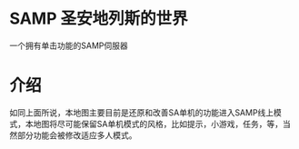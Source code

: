 # SAMP 圣安地列斯的世界
一个拥有单击功能的SAMP伺服器
# 介绍
如同上面所说，本地图主要目前是还原和改善SA单机的功能进入SAMP线上模式，本地图将尽可能保留SA单机模式的风格，比如提示，小游戏，任务，等，当然部分功能会被修改适应多人模式。
